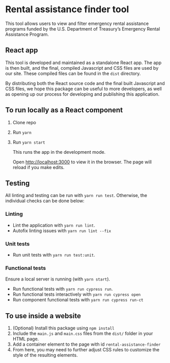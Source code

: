 # Rental assistance finder tool

This tool allows users to view and filter emergency rental assistance programs funded by the U.S. Department of Treasury’s Emergency Rental Assistance Program.

## React app

This tool is developed and maintained as a standalone React app. The app is then built, and the final, compiled Javascript and CSS files are used by our site. These compiled files can be found in the `dist` directory.

By distributing both the React source code and the final built Javascript and CSS files, we hope this package can be useful to more developers, as well as opening up our process for developing and publishing this application.

## To run locally as a React component

1. Clone repo
2. Run `yarn`
3. Run `yarn start`

   This runs the app in the development mode.

   Open [http://localhost:3000](http://localhost:3000) to view it in the browser.
   The page will reload if you make edits.

## Testing

All linting and testing can be run with `yarn run test`. Otherwise, the individual checks can be done below:

### Linting

- Lint the application with `yarn run lint`.
- Autofix linting issues with `yarn run lint --fix`

### Unit tests

- Run unit tests with `yarn run test:unit`.

### Functional tests

Ensure a local server is running (with `yarn start`).

- Run functional tests with `yarn run cypress run`.
- Run functional tests interactively with `yarn run cypress open`
- Run component functional tests with `yarn run cypress run-ct`

## To use inside a website

1. (Optional) Install this package using `npm install`
2. Include the `main.js` and `main.css` files from the `dist/` folder in your HTML page.
3. Add a container element to the page with id `rental-assistance-finder`
4. From here, you may need to further adjust CSS rules to customize the style of the resulting elements.
